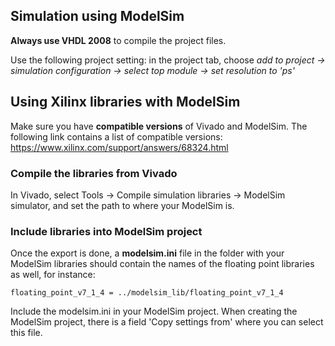 
## Simulation using ModelSim

**Always use VHDL 2008** to compile the project files. 

Use the following project setting: in the project tab, choose *add to project -> simulation configuration -> select top module -> set resolution to 'ps'*


## Using Xilinx libraries with ModelSim

Make sure you have **compatible versions** of Vivado and ModelSim. The following link contains a list of compatible versions:
https://www.xilinx.com/support/answers/68324.html

### Compile the libraries from Vivado
In Vivado, select Tools -> Compile simulation libraries -> ModelSim simulator, and set the path to where your ModelSim is. 

### Include libraries into ModelSim project
Once the export is done, a **modelsim.ini** file in the folder with your ModelSim libraries should contain the names of the floating point libraries as well, for instance:

```floating_point_v7_1_4 = ../modelsim_lib/floating_point_v7_1_4```

Include the modelsim.ini in your ModelSim project. When creating the ModelSim project, there is a field 'Copy settings from' where you can select this file.



